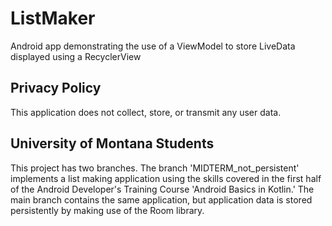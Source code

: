# ListMaker
Android app demonstrating the use of a ViewModel to store LiveData displayed using a RecyclerView

## Privacy Policy
This application does not collect, store, or transmit any user data. 

## University of Montana Students 
This project has two branches. The branch 'MIDTERM_not_persistent' implements a list making application using the skills covered 
in the first half of the Android Developer's Training Course 'Android Basics in Kotlin.' The main branch contains the same application, 
but application data is stored persistently by making use of the Room library. 
